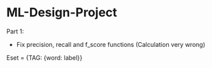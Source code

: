 # ML-Design-Project

Part 1:
- Fix precision, recall and f_score functions (Calculation very wrong)

Eset = {TAG: {word: label}}
